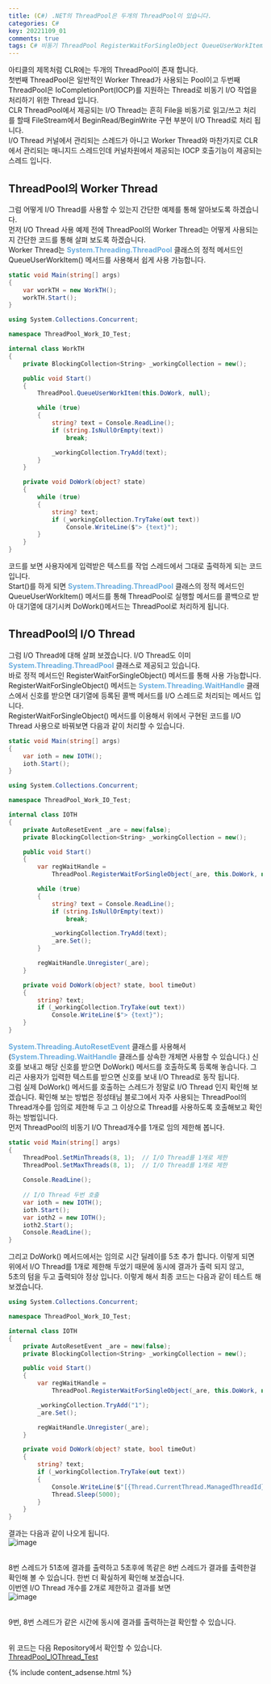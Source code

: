 ```yaml
---
title: (C#) .NET의 ThreadPool은 두개의 ThreadPool이 있습니다.
categories: C#
key: 20221109_01
comments: true
tags: C# 비동기 ThreadPool RegisterWaitForSingleObject QueueUserWorkItem I/O Thread
---
```


아티클의 제목처럼 CLR에는 두개의 ThreadPool이 존재 합니다.<br/>
첫번째 ThreadPool은 일반적인 Worker Thread가 사용되는 Pool이고 두번째 ThreadPool은 IoCompletionPort(IOCP)를 지원하는 Thread로 비동기 I/O 작업을 처리하기 위한 Thread 입니다.<br/>
CLR ThreadPool에서 제공되는 I/O Thread는 흔히 File을 비동기로 읽고/쓰고 처리를 할때 FileStream에서 BeginRead/BeginWrite 구현 부분이 I/O Thread로 처리 됩니다.<br/>
I/O Thread 커널에서 관리되는 스레드가 아니고 Worker Thread와 마찬가지로 CLR에서 관리되는 매니지드 스레드인데 커널차원에서 제공되는 IOCP 호출기능이 제공되는 스레드 입니다.

<!--more-->

ThreadPool의 Worker Thread
-

그럼 어떻게 I/O Thread를 사용할 수 있는지 간단한 예제를 통해 알아보도록 하겠습니다.<br/>
먼저 I/O Thread 사용 예제 전에 ThreadPool의 Worker Thread는 어떻게 사용되는지 간단한 코드를 통해 살펴 보도록 하겠습니다.<br/>
Worker Thread는 **<span style="color: rgb(107, 173, 222);">System.Threading.ThreadPool</span>** 클래스의 정적 메서드인 QueueUserWorkItem() 메서드를 사용해서 쉽게 사용 가능합니다.<br/>
```cs
static void Main(string[] args)
{
    var workTH = new WorkTH();
    workTH.Start();
}
```

```cs
using System.Collections.Concurrent;

namespace ThreadPool_Work_IO_Test;

internal class WorkTH
{
    private BlockingCollection<String> _workingCollection = new();

    public void Start()
    {
        ThreadPool.QueueUserWorkItem(this.DoWork, null);

        while (true)
        {
            string? text = Console.ReadLine();
            if (string.IsNullOrEmpty(text))
                break;

            _workingCollection.TryAdd(text);
        }
    }

    private void DoWork(object? state)
    {
        while (true)
        {
            string? text;
            if (_workingCollection.TryTake(out text))
                Console.WriteLine($"> {text}");
        }
    }
}
```

코드를 보면 사용자에게 입력받은 텍스트를 작업 스레드에서 그대로 출력하게 되는 코드 입니다.<br/>
Start()를 하게 되면 **<span style="color: rgb(107, 173, 222);">System.Threading.ThreadPool</span>** 클래스의 정적 메서드인 QueueUserWorkItem() 메서드를 통해 ThreadPool로 실행할 메서드를 콜백으로 받아 대기열에 대기시켜 DoWork()메서드는 ThreadPool로 처리하게 됩니다.<br/>

ThreadPool의 I/O Thread
-

그럼 I/O Thread에 대해 살펴 보겠습니다. I/O Thread도 이미 **<span style="color: rgb(107, 173, 222);">System.Threading.ThreadPool</span>** 클래스로 제공되고 있습니다.<br/>
바로 정적 메서드인 RegisterWaitForSingleObject() 메서드를 통해 사용 가능합니다. RegisterWaitForSingleObject() 메서드는 **<span style="color: rgb(107, 173, 222);">System.Threading.WaitHandle</span>** 클래스에서 신호를 받으면 
대기열에 등록된 콜백 메서드를 I/O 스레드로 처리되는 메서드 입니다.<br/>
RegisterWaitForSingleObject() 메서드를 이용해서 위에서 구현된 코드를 I/O Thread 사용으로 바꿔보면 다음과 같이 처리할 수 있습니다.<br/>
```cs
static void Main(string[] args)
{
    var ioth = new IOTH();
    ioth.Start();
}
```

```cs
using System.Collections.Concurrent;

namespace ThreadPool_Work_IO_Test;

internal class IOTH
{
    private AutoResetEvent _are = new(false);
    private BlockingCollection<String> _workingCollection = new();

    public void Start()
    {
        var regWaitHandle =
            ThreadPool.RegisterWaitForSingleObject(_are, this.DoWork, null, -1, false);

        while (true)
        {
            string? text = Console.ReadLine();
            if (string.IsNullOrEmpty(text))
                break;

            _workingCollection.TryAdd(text);
            _are.Set();
        }

        regWaitHandle.Unregister(_are);
    }

    private void DoWork(object? state, bool timeOut)
    {
        string? text;
        if (_workingCollection.TryTake(out text))
            Console.WriteLine($"> {text}");
    }
}
```

**<span style="color: rgb(107, 173, 222);">System.Threading.AutoResetEvent</span>** 클래스를 사용해서(**<span style="color: rgb(107, 173, 222);">System.Threading.WaitHandle</span>** 클래스를 상속한 개체면 사용할 수 있습니다.) 신호를 보내고 해당 신호를 받으면 
DoWork() 메서드를 호출하도록 등록해 놓습니다. 그리곤 사용자가 입력한 텍스트를 받으면 신호를 보내 I/O Thread로 동작 됩니다.<br/>
그럼 실제 DoWork() 메서드를 호출하는 스레드가 정말로 I/O Thread 인지 확인해 보겠습니다. 확인해 보는 방법은 정성태님 블로그에서 자주 사용되는 
ThreadPool의 Thread개수를 임의로 제한해 두고 그 이상으로 Thread를 사용하도록 호출해보고 확인하는 방법입니다.<br/>
먼저 ThreadPool의 비동기 I/O Thread개수를 1개로 임의 제한해 봅니다.<br/>
```cs
static void Main(string[] args)
{
    ThreadPool.SetMinThreads(8, 1);  // I/O Thread를 1개로 제한
    ThreadPool.SetMaxThreads(8, 1);  // I/O Thread를 1개로 제한
    
    Console.ReadLine();
    
    // I/O Thread 두번 호출
    var ioth = new IOTH();
    ioth.Start();
    var ioth2 = new IOTH();
    ioth2.Start();
    Console.ReadLine();
}
```

그리고 DoWork() 메서드에서는 임의로 시간 딜레이를 5초 추가 합니다. 이렇게 되면 위에서 I/O Thread를 1개로 제한해 두었기 때문에 동시에 결과가 출력 되지 않고,<br/>
5초의 텀을 두고 출력되야 정상 입니다. 이렇게 해서 최종 코드는 다음과 같이 테스트 해보겠습니다.<br/>
```cs
using System.Collections.Concurrent;

namespace ThreadPool_Work_IO_Test;

internal class IOTH
{
    private AutoResetEvent _are = new(false);
    private BlockingCollection<String> _workingCollection = new();

    public void Start()
    {
        var regWaitHandle =
            ThreadPool.RegisterWaitForSingleObject(_are, this.DoWork, null, -1, false);

        _workingCollection.TryAdd("1");
        _are.Set();

        regWaitHandle.Unregister(_are);
    }

    private void DoWork(object? state, bool timeOut)
    {
        string? text;
        if (_workingCollection.TryTake(out text))
        {
            Console.WriteLine($"[{Thread.CurrentThread.ManagedThreadId}] {DateTime.Now} > {text}");
            Thread.Sleep(5000);
        }
    }
}
```

결과는 다음과 같이 나오게 됩니다.<br/>
![image](https://user-images.githubusercontent.com/13028129/200761899-08cca125-b490-4900-b218-6da44f743910.png)<br/><br/>

8번 스레드가 51초에 결과를 출력하고 5초후에 똑같은 8번 스레드가 결과를 출력한걸 확인해 볼 수 있습니다. 한번 더 확실하게 확인해 보겠습니다.<br/>
이번엔 I/O Thread 개수를 2개로 제한하고 결과를 보면<br/>
![image](https://user-images.githubusercontent.com/13028129/200762441-1dafa24e-dcec-4d60-89c6-0172748a80e3.png)<br/><br/>

9번, 8번 스레드가 같은 시간에 동시에 결과를 출력하는걸 확인할 수 있습니다.<br/><br/>

위 코드는 다음 Repository에서 확인할 수 있습니다.<br/>
[ThreadPool_IOThread_Test](https://github.com/tyeom/code_check/tree/main/TestSample/csharp/ThreadPool_IOThread_Test)



{% include content_adsense.html %}
